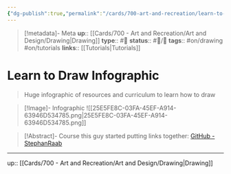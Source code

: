 ```yaml
---
{"dg-publish":true,"permalink":"/cards/700-art-and-recreation/learn-to-draw-infographic/","title":"Learn to Draw Infographic"}
---
```


> [!metadata]- Meta
> **up**:: [[Cards/700 - Art and Recreation/Art and Design/Drawing\|Drawing]]
> **type**:: #📝 
> **status**:: #📝/🌲 
> **tags**::  #on/drawing #on/tutorials 
> **links**:: [[Tutorials\|Tutorials]]


# Learn to Draw Infographic

> Huge infographic of resources and curriculum to learn how to draw

> [!Image]- Infographic
> ![[25E5FE8C-03FA-45EF-A914-63946D534785.png\|25E5FE8C-03FA-45EF-A914-63946D534785.png]]


> [!Abstract]- Course
> this guy started putting links together: [GitHub - StephanRaab](https://github.com/StephanRaab/Art_Curriculum)

---
up:: [[Cards/700 - Art and Recreation/Art and Design/Drawing\|Drawing]]

